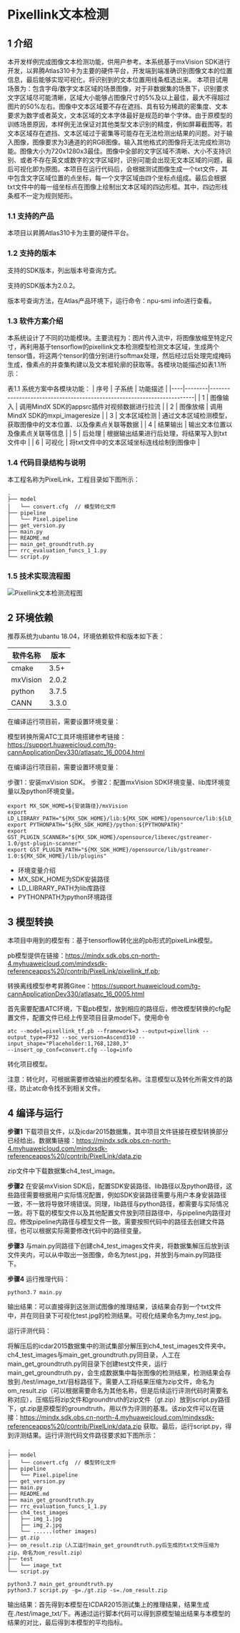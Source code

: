 # Pixellink文本检测

## 1 介绍
  本开发样例完成图像文本检测功能，供用户参考。本系统基于mxVision SDK进行开发，以昇腾Atlas310卡为主要的硬件平台，开发端到端准确识别图像文本的位置信息，最后能够实现可视化，将识别到的文本位置用线条框选出来。
  本项目试用场景为：包含字母/数字文本区域的场景图像，对于非数据集的场景下，识别要求文字区域尽可能清晰，区域大小能够占图像尺寸的5%及以上最佳，最大不得超过图片的50%左右。图像中文本区域要不存在遮挡、具有较为稀疏的密集度、文本要求为数字或者英文，文本区域的文本字体最好是规范的单个字体。由于原模型的训练场景原因，本样例无法保证对其他类型文本识别的精度，例如屏幕截图等。若文本区域存在遮挡、文本区域过于密集等可能存在无法检测出结果的问题。对于输入图像，图像要求为3通道的的RGB图像。输入其他格式的图像将无法完成检测功能。图像大小为720x1280x3最佳。图像中全部的文字区域不清晰、大小不支持识别、或者不存在英文或数字的文字区域时，识别可能会出现无文本区域的问题，最后可视化即为原图。本项目在运行代码后，会根据测试图像生成一个txt文件，其中包含文字区域位置的点坐标，每一个文字区域由四个坐标点组成。最后会根据txt文件中的每一组坐标点在图像上绘制出文本区域的四边形框。其中，四边形线条框不一定为规则矩形。


### 1.1 支持的产品

本项目以昇腾Atlas310卡为主要的硬件平台。

### 1.2 支持的版本

支持的SDK版本，列出版本号查询方式。

支持的SDK版本为2.0.2。

版本号查询方法，在Atlas产品环境下，运行命令：npu-smi info进行查看。


### 1.3 软件方案介绍

  本系统设计了不同的功能模块。主要流程为：图片传入流中，将图像放缩至特定尺寸，再利用基于tensorflow的pixellink文本检测模型检测文本区域，生成两个tensor值，将这两个tensor的值分别进行softmax处理，然后经过后处理完成掩码生成，像素点的并查集构建以及文本框轮廓的获取等。各模块功能描述如表1.1所示：

表1.1 系统方案中各模块功能：
| 序号 | 子系统    | 功能描述                                                                   |
|----|--------|------------------------------------------------------------------------|
| 1  | 图像输入   | 调用MindX SDK的appsrc插件对视频数据进行拉流                                          |
| 2  | 图像放缩   | 调用MindX SDK的mxpi_imageresize                                           |
| 3  | 文本区域检测  | 通过文本区域检测模型，获取图像中的文本位置、以及像素点关联等数据                                           |
| 4  | 结果输出   | 输出文本位置以及像素点关联等信息    |
| 5  | 后处理   | 根据输出结果进行后处理，将结果写入到txt文件中    |
| 6  | 可视化   | 将txt文件中的文本区域坐标连线绘制到图像中    |


### 1.4 代码目录结构与说明

本工程名称为PixelLink，工程目录如下图所示：

```
.
├── model
│   └── convert.cfg  // 模型转化文件
├── pipeline
│   └── Pixel.pipeline
├── get_version.py
├── main.py
├── README.md
├── main_get_groundtruth.py
├── rrc_evaluation_funcs_1_1.py
└── script.py
```


### 1.5 技术实现流程图

![Pixellink文本检测流程图](https://images.gitee.com/uploads/images/2021/1029/112024_3a19c293_9366121.png "屏幕截图.png")



## 2 环境依赖

推荐系统为ubantu 18.04，环境依赖软件和版本如下表：

| 软件名称  | 版本   |
| -------- | ------ |
| cmake    | 3.5+   |
| mxVision | 2.0.2  |
| python   | 3.7.5  |
| CANN     | 3.3.0  |

在编译运行项目前，需要设置环境变量：

模型转换所需ATC工具环境搭建参考链接：https://support.huaweicloud.com/tg-cannApplicationDev330/atlasatc_16_0004.html


在编译运行项目前，需要设置环境变量：

步骤1：安装mxVision SDK。 
步骤2：配置mxVision SDK环境变量、lib库环境变量以及python环境变量。

```
export MX_SDK_HOME=${安装路径}/mxVision
export LD_LIBRARY_PATH="${MX_SDK_HOME}/lib:${MX_SDK_HOME}/opensource/lib:${LD_LIBRARY_PATH}"
export PYTHONPATH="${MX_SDK_HOME}/python:${PYTHONPATH}"
export GST_PLUGIN_SCANNER="${MX_SDK_HOME}/opensource/libexec/gstreamer-1.0/gst-plugin-scanner"
export GST_PLUGIN_PATH="${MX_SDK_HOME}/opensource/lib/gstreamer-1.0:${MX_SDK_HOME}/lib/plugins"
```

- 环境变量介绍
- MX_SDK_HOME为SDK安装路径
- LD_LIBRARY_PATH为lib库路径
- PYTHONPATH为python环境路径


## 3 模型转换
本项目中用到的模型有：基于tensorflow转化出的pb形式的pixelLink模型。

pb模型提供在链接：https://mindx.sdk.obs.cn-north-4.myhuaweicloud.com/mindxsdk-referenceapps%20/contrib/PixelLink/pixellink_tf.pb;

转换离线模型参考昇腾Gitee：https://support.huaweicloud.com/tg-cannApplicationDev330/atlasatc_16_0005.html

首先需要配置ATC环境，下载pb模型，放到相应的路径后，修改模型转换的cfg配置文件，配置文件已经上传至项目目录model下。使用命令

```
atc --model=pixellink_tf.pb --framework=3 --output=pixellink --output_type=FP32 --soc_version=Ascend310 --input_shape="Placeholder:1,768,1280,3"
--insert_op_conf=convert.cfg --log=info
```
转化项目模型。


注意：转化时，可根据需要修改输出的模型名称。注意模型以及转化所需文件的路径，防止atc命令找不到相关文件。


## 4 编译与运行
**步骤1**
下载项目文件，以及icdar2015数据集，其中项目文件链接在模型转换部分已经给出。数据集链接：https://mindx.sdk.obs.cn-north-4.myhuaweicloud.com/mindxsdk-referenceapps%20/contrib/PixelLink/data.zip

zip文件中下载数据集ch4_test_image。

**步骤2**
  在安装mxVision SDK后，配置SDK安装路径、lib路径以及python路径，这些路径需要根据用户实际情况配置，例如SDK安装路径需要与用户本身安装路径一致，不一致将导致环境错误。同理，lib路径与python路径，都需要与实际情况一致。将下载的模型文件以及其他配置文件放到项目路径中，与pipeline内路径对应。修改pipeline内路径与模型文件一致。需要按照代码中的路径去创建文件路径，也可以根据实际需要修改代码中的路径变量。
  

**步骤3** 
与main.py同路径下创建ch4_test_images文件夹，将数据集解压后放到该文件夹内，可以从中取出一张图像，命名为test.jpg，并放到与main.py同路径下。

**步骤4**
运行推理代码：

```
python3.7 main.py
```
输出结果：可以直接得到这张测试图像的推理结果，该结果会存到一个txt文件中，并在同目录下可视化test.jpg的检测结果。可视化结果命名为my_test.jpg。

运行评测代码：

  将解压后的icdar2015数据集中的测试集部分解压到ch4_test_images文件夹中。ch4_test_images与main_get_groundtruth.py同目录，人工在main_get_groundtruth.py同目录下创建test文件夹，运行main_get_groundtruth.py，会生成数据集中每张图像的检测结果，检测结果会存放到./test/image_txt/目标路径下。需要人工将结果压缩为zip文件，命名为om_result.zip（可以根据需要命名为其他名称，但是后续运行评测代码时需要名称对应），压缩后将zip文件和groundtruth的zip文件（gt.zip）放到script.py路径下，gt.zip是原模型的groundtruth，用以作为评测的基准。该zip文件可以在链接：https://mindx.sdk.obs.cn-north-4.myhuaweicloud.com/mindxsdk-referenceapps%20/contrib/PixelLink/data.zip 获取。最后，运行script.py，得到评测结果。运行评测代码文件路径要求如下图所示：

```
.
├── model
│   └── convert.cfg  // 模型转化文件
├── pipeline
│   └── Pixel.pipeline
├── get_version.py
├── main.py
├── README.md
├── main_get_groundtruth.py
├── rrc_evaluation_funcs_1_1.py
├── ch4_test_images
│   ├── img_1.jpg
│   ├── img_2.jpg
│   └── ......(other images)
├── gt.zip
├── om_result.zip（人工运行main_get_groundtruth.py后生成的txt文件压缩为zip，命名为om_result.zip）
├── test
│   └── image_txt
└── script.py
```



```
python3.7 main_get_groundtruth.py
python3.7 script.py -g=./gt.zip -s=./om_result.zip
```
输出结果：首先得到本模型在ICDAR2015测试集上的推理结果，结果生成在./test/image_txt/下。再通过运行脚本代码可以得到原模型输出结果与本模型的结果的对比，最后得到本模型的平均指标。

